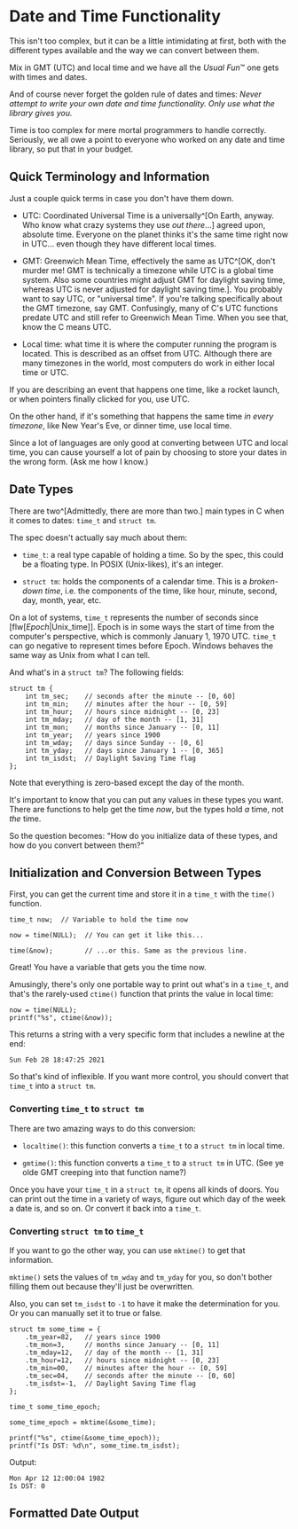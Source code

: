 <!-- Beej's guide to C

# vim: ts=4:sw=4:nosi:et:tw=72
-->

# Date and Time Functionality

This isn't too complex, but it can be a little intimidating at first,
both with the different types available and the way we can convert
between them.

Mix in GMT (UTC) and local time and we have all the _Usual Fun_™ one
gets with times and dates.

And of course never forget the golden rule of dates and times: _Never
attempt to write your own date and time functionality. Only use what the
library gives you._

Time is too complex for mere mortal programmers to handle correctly.
Seriously, we all owe a point to everyone who worked on any date and
time library, so put that in your budget.

## Quick Terminology and Information

Just a couple quick terms in case you don't have them down.

* UTC: Coordinated Universal Time is a universally^[On Earth, anyway.
  Who know what crazy systems they use _out there_...] agreed upon,
  absolute time. Everyone on the planet thinks it's the same time right
  now in UTC... even though they have different local times.

* GMT: Greenwich Mean Time, effectively the same as UTC^[OK, don't
  murder me! GMT is technically a timezone while UTC is a global time
  system. Also some countries might adjust GMT for daylight saving time,
  whereas UTC is never adjusted for daylight saving time.]. You probably
  want to say UTC, or "universal time". If you're talking specifically
  about the GMT timezone, say GMT. Confusingly, many of C's UTC
  functions predate UTC and still refer to Greenwich Mean Time. When you
  see that, know the C means UTC.

* Local time: what time it is where the computer running the program is
  located. This is described as an offset from UTC. Although there are
  many timezones in the world, most computers do work in either local
  time or UTC.

If you are describing an event that happens one time, like a rocket
launch, or when pointers finally clicked for you, use UTC.

On the other hand, if it's something that happens the same time _in
every timezone_, like New Year's Eve, or dinner time, use local time.

Since a lot of languages are only good at converting between UTC and
local time, you can cause yourself a lot of pain by choosing to store
your dates in the wrong form. (Ask me how I know.)


## Date Types

There are two^[Admittedly, there are more than two.] main types in C
when it comes to dates: `time_t` and `struct tm`.

The spec doesn't actually say much about them:

* `time_t`: a real type capable of holding a time. So by the spec, this
  could be a floating type. In POSIX (Unix-likes), it's an integer.

* `struct tm`: holds the components of a calendar time. This is a
  _broken-down time_, i.e. the components of the time, like hour,
  minute, second, day, month, year, etc.

On a lot of systems, `time_t` represents the number of seconds since
[flw[_Epoch_|Unix_time]]. Epoch is in some ways the start of time from
the computer's perspective, which is commonly January 1, 1970 UTC.  `time_t`
can go negative to represent times before Epoch. Windows behaves the
same way as Unix from what I can tell.

And what's in a `struct tm`? The following fields:

``` {.c}
struct tm {
    int tm_sec;    // seconds after the minute -- [0, 60]
    int tm_min;    // minutes after the hour -- [0, 59]
    int tm_hour;   // hours since midnight -- [0, 23]
    int tm_mday;   // day of the month -- [1, 31]
    int tm_mon;    // months since January -- [0, 11]
    int tm_year;   // years since 1900
    int tm_wday;   // days since Sunday -- [0, 6]
    int tm_yday;   // days since January 1 -- [0, 365]
    int tm_isdst;  // Daylight Saving Time flag
};
```

Note that everything is zero-based except the day of the month.

It's important to know that you can put any values in these types you
want. There are functions to help get the time _now_, but the types hold
_a_ time, not _the_ time.

So the question becomes: "How do you initialize data of these types, and
how do you convert between them?"

## Initialization and Conversion Between Types

First, you can get the current time and store it in a `time_t` with the
`time()` function.

``` {.c}
time_t now;  // Variable to hold the time now

now = time(NULL);  // You can get it like this...

time(&now);        // ...or this. Same as the previous line.
```

Great! You have a variable that gets you the time now.

Amusingly, there's only one portable way to print out what's in a
`time_t`, and that's the rarely-used `ctime()` function that prints the
value in local time:


``` {.c}
now = time(NULL);
printf("%s", ctime(&now));
```

This returns a string with a very specific form that includes a newline
at the end:

```
Sun Feb 28 18:47:25 2021
```

So that's kind of inflexible. If you want more control, you should
convert that `time_t` into a `struct tm`.

### Converting `time_t` to `struct tm`

There are two amazing ways to do this conversion:

* `localtime()`: this function converts a `time_t` to a `struct tm` in
  local time.

* `gmtime()`: this function converts a `time_t` to a `struct tm` in
  UTC. (See ye olde GMT creeping into that function name?)

Once you have your `time_t` in a `struct tm`, it opens all kinds of
doors. You can print out the time in a variety of ways, figure out which
day of the week a date is, and so on. Or convert it back into a `time_t`.


### Converting `struct tm` to `time_t`

If you want to go the other way, you can use `mktime()` to get that
information.

`mktime()` sets the values of `tm_wday` and `tm_yday` for you, so don't
bother filling them out because they'll just be overwritten.

Also, you can set `tm_isdst` to `-1` to have it make the determination
for you. Or you can manually set it to true or false.

``` {.c}
struct tm some_time = {
    .tm_year=82,   // years since 1900
    .tm_mon=3,     // months since January -- [0, 11]
    .tm_mday=12,   // day of the month -- [1, 31]
    .tm_hour=12,   // hours since midnight -- [0, 23]
    .tm_min=00,    // minutes after the hour -- [0, 59]
    .tm_sec=04,    // seconds after the minute -- [0, 60]
    .tm_isdst=-1,  // Daylight Saving Time flag
};

time_t some_time_epoch;

some_time_epoch = mktime(&some_time);

printf("%s", ctime(&some_time_epoch));
printf("Is DST: %d\n", some_time.tm_isdst);
```

Output:

```
Mon Apr 12 12:00:04 1982
Is DST: 0
```

## Formatted Date Output

